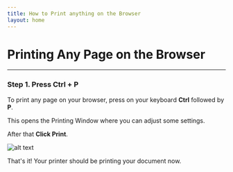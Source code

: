 ```yaml
---
title: How to Print anything on the Browser
layout: home
---
```


# Printing Any Page on the Browser
---

### Step 1. Press Ctrl + P 

To print any page on your browser, press on your keyboard **Ctrl** followed by **P**.

This opens the Printing Window where you can adjust some settings.

After that **Click Print**.

![alt text](https://i.ibb.co/9NLzykJ/print.png)

That's it! Your printer should be printing your document now. 